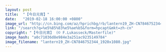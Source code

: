 ```yaml
---
layout: post
title:  "【今日元宵】"
date:   "2019-02-18 16:00:00 +0800"
image_url: "http://cn.bing.com/az/hprichbg/rb/lantern19_ZH-CN7846752344_1920x1080.jpg"
link: "/search?q=%e5%85%83%e5%ae%b5&form=hpcapt&mkt=zh-cn"
copyright: "【今日元宵】 (© F.Lukasseck/Masterfile)"
image_hash: "a0c71036d8e984e3a251ac9235149784"
image_filename: "lantern19_ZH-CN7846752344_1920x1080.jpg"
---
```

